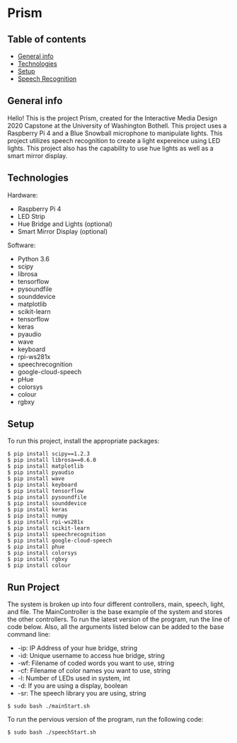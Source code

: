 # Prism
## Table of contents
* [General info](#general-info)
* [Technologies](#technologies)
* [Setup](#setup)
* [Speech Recognition](#speech-recognition)

## General info
Hello! This is the project Prism, created for the Interactive Media Design 2020 Capstone at the University of Washington Bothell. This project uses a Raspberry Pi 4 and a Blue Snowball microphone to manipulate lights. This project utilizes speech recognition to create a light expereince using LED lights. This project also has the capability to use hue lights as well as a smart mirror display.
	
## Technologies
Hardware:
* Raspberry Pi 4
* LED Strip
* Hue Bridge and Lights (optional)
* Smart Mirror Display (optional)

Software:
* Python 3.6
* scipy
* librosa
* tensorflow
* pysoundfile
* sounddevice
* matplotlib
* scikit-learn
* tensorflow
* keras
* pyaudio
* wave
* keyboard
* rpi-ws281x
* speechrecognition
* google-cloud-speech
* pHue
* colorsys
* colour
* rgbxy
	
## Setup
To run this project, install the appropriate packages:
```
$ pip install scipy==1.2.3
$ pip install librosa==0.6.0
$ pip install matplotlib
$ pip install pyaudio
$ pip install wave
$ pip install keyboard
$ pip install tensorflow
$ pip install pysoundfile
$ pip install sounddevice
$ pip install keras
$ pip install numpy
$ pip install rpi-ws281x
$ pip install scikit-learn
$ pip install speechrecognition
$ pip install google-cloud-speech
$ pip install phue
$ pip install colorsys
$ pip install rgbxy
$ pip install colour
```

## Run Project
The system is broken up into four different controllers, main, speech, light, and file. The MainController is the base example of the system and stores the other controllers. To run the latest version of the program, run the line of code below. Also, all the arguments listed below can be added to the base command line:
* -ip: IP Address of your hue bridge, string
* -id: Unique username to access hue bridge, string
* -wf: Filename of coded words you want to use, string
* -cf: Filename of color names you want to use, string
* -l: Number of LEDs used in system, int
* -d: If you are using a display, boolean
* -sr: The speech library you are using, string
```
$ sudo bash ./mainStart.sh
```


To run the pervious version of the program, run the following code:
```
$ sudo bash ./speechStart.sh
```

